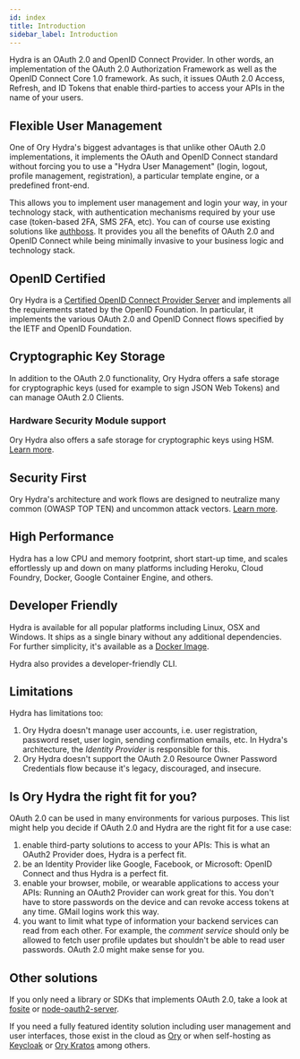 ```yaml
---
id: index
title: Introduction
sidebar_label: Introduction
---
```


Hydra is an OAuth 2.0 and OpenID Connect Provider. In other words, an
implementation of the OAuth 2.0 Authorization Framework as well as the OpenID
Connect Core 1.0 framework. As such, it issues OAuth 2.0 Access, Refresh, and ID
Tokens that enable third-parties to access your APIs in the name of your users.

## Flexible User Management

One of Ory Hydra's biggest advantages is that unlike other OAuth 2.0
implementations, it implements the OAuth and OpenID Connect standard without
forcing you to use a "Hydra User Management" (login, logout, profile management,
registration), a particular template engine, or a predefined front-end.

This allows you to implement user management and login your way, in your
technology stack, with authentication mechanisms required by your use case
(token-based 2FA, SMS 2FA, etc). You can of course use existing solutions like
[authboss](https://github.com/go-authboss/authboss). It provides you all the
benefits of OAuth 2.0 and OpenID Connect while being minimally invasive to your
business logic and technology stack.

## OpenID Certified

Ory Hydra is a
[Certified OpenID Connect Provider Server](https://openid.net/developers/certified/)
and implements all the requirements stated by the OpenID Foundation. In
particular, it implements the various OAuth 2.0 and OpenID Connect flows
specified by the IETF and OpenID Foundation.

## Cryptographic Key Storage

In addition to the OAuth 2.0 functionality, Ory Hydra offers a safe storage for
cryptographic keys (used for example to sign JSON Web Tokens) and can manage
OAuth 2.0 Clients.

### Hardware Security Module support

Ory Hydra also offers a safe storage for cryptographic keys using HSM.
[Learn more](guides/hsm-support.md).

## Security First

Ory Hydra's architecture and work flows are designed to neutralize many common
(OWASP TOP TEN) and uncommon attack vectors.
[Learn more](./security-architecture.md).

## High Performance

Hydra has a low CPU and memory footprint, short start-up time, and scales
effortlessly up and down on many platforms including Heroku, Cloud Foundry,
Docker, Google Container Engine, and others.

## Developer Friendly

Hydra is available for all popular platforms including Linux, OSX and Windows.
It ships as a single binary without any additional dependencies. For further
simplicity, it's available as a
[Docker Image](https://hub.docker.com/r/oryd/hydra/).

Hydra also provides a developer-friendly CLI.

## Limitations

Hydra has limitations too:

1. Ory Hydra doesn't manage user accounts, i.e. user registration, password
   reset, user login, sending confirmation emails, etc. In Hydra's architecture,
   the _Identity Provider_ is responsible for this.
2. Ory Hydra doesn't support the OAuth 2.0 Resource Owner Password Credentials
   flow because it's legacy, discouraged, and insecure.

## Is Ory Hydra the right fit for you?

OAuth 2.0 can be used in many environments for various purposes. This list might
help you decide if OAuth 2.0 and Hydra are the right fit for a use case:

1. enable third-party solutions to access to your APIs: This is what an OAuth2
   Provider does, Hydra is a perfect fit.
2. be an Identity Provider like Google, Facebook, or Microsoft: OpenID Connect
   and thus Hydra is a perfect fit.
3. enable your browser, mobile, or wearable applications to access your APIs:
   Running an OAuth2 Provider can work great for this. You don't have to store
   passwords on the device and can revoke access tokens at any time. GMail
   logins work this way.
4. you want to limit what type of information your backend services can read
   from each other. For example, the _comment service_ should only be allowed to
   fetch user profile updates but shouldn't be able to read user passwords.
   OAuth 2.0 might make sense for you.

## Other solutions

If you only need a library or SDKs that implements OAuth 2.0, take a look at
[fosite](https://github.com/ory/fosite) or
[node-oauth2-server](https://github.com/oauthjs/node-oauth2-server).

If you need a fully featured identity solution including user management and
user interfaces, those exist in the cloud as [Ory](https://console.ory.sh) or
when self-hosting as [Keycloak](https://www.keycloak.org) or
[Ory Kratos](https://github.com/ory/kratos/) among others.
